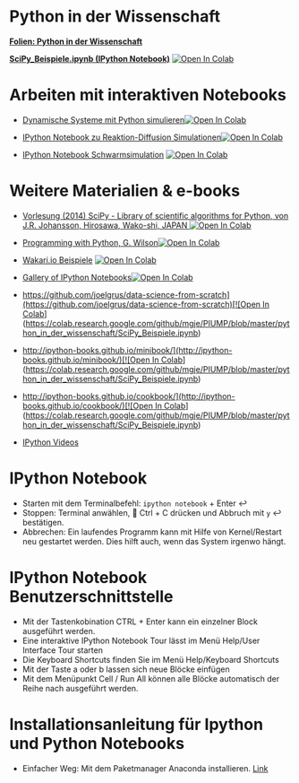 Python in der Wissenschaft
==========================

__[Folien: Python in der Wissenschaft](http://mgje.github.io/presentations/scipython)__

__[SciPy_Beispiele.ipynb (IPython Notebook)](https://github.com/mgje/PIUMP/blob/master/python_in_der_wissenschaft/SciPy_Beispiele.ipynb)__
[![Open In Colab](https://colab.research.google.com/assets/colab-badge.svg)](https://colab.research.google.com/github/mgje/PIUMP/blob/master/python_in_der_wissenschaft/SciPy_Beispiele.ipynb)


Arbeiten mit interaktiven Notebooks
===================================

* [Dynamische Systeme mit Python simulieren](http://nbviewer.ipython.org/github/mgje/Python-Mathematik-Beispiele/blob/master/Python-Notebooks/Modellierung%20dynamischer%20Systeme.ipynb)[![Open In Colab](https://colab.research.google.com/assets/colab-badge.svg)](https://colab.research.google.com/github/mgje/Python-Mathematik-Beispiele/blob/master/Python-Notebooks/Modellierung%20dynamischer%20Systeme.ipynb)

* [IPython Notebook zu Reaktion-Diffusion Simulationen](http://nbviewer.ipython.org/github/mgje/Python-Mathematik-Beispiele/blob/master/Python-Notebooks/Reaktions-Diffusions-System.ipynb)[![Open In Colab](https://colab.research.google.com/assets/colab-badge.svg)](https://colab.research.google.com/github/mgje/Python-Mathematik-Beispiele/blob/master/Python-Notebooks/Reaktions-Diffusions-System.ipynb)

* [IPython Notebook Schwarmsimulation](http://nbviewer.ipython.org/github/mgje/Python-Mathematik-Beispiele/blob/master/Python-Notebooks/Schwarm.ipynb)
[![Open In Colab](https://colab.research.google.com/assets/colab-badge.svg)](https://colab.research.google.com/github/mgje/Python-Mathematik-Beispiele/blob/master/Python-Notebooks/Schwarm.ipynb)

Weitere Materialien & e-books 
=============================
* [Vorlesung (2014) SciPy - Library of scientific algorithms for Python, von J.R. Johansson, Hirosawa, Wako-shi, JAPAN ](https://github.com/jrjohansson/scientific-python-lectures/blob/master/Lecture-3-Scipy.ipynb)[![Open In Colab](https://colab.research.google.com/assets/colab-badge.svg)](https://colab.research.google.com/jrjohansson/scientific-python-lectures/blob/master/Lecture-3-Scipy.ipynb)

* [Programming with Python, G. Wilson](http://swcarpentry.github.io/python-novice-inflammation/)[![Open In Colab](https://colab.research.google.com/assets/colab-badge.svg)](http://swcarpentry.github.io/python-novice-inflammation/)

* [Wakari.io Beispiele](https://www.wakari.io/gallery) [![Open In Colab](https://colab.research.google.com/assets/colab-badge.svg)](https://colab.research.google.com/github/mgje/PIUMP/blob/master/python_in_der_wissenschaft/SciPy_Beispiele.ipynb)

* [Gallery of IPython Notebooks](https://github.com/ipython/ipython/wiki/A-gallery-of-interesting-IPython-Notebooks)[![Open In Colab](https://colab.research.google.com/assets/colab-badge.svg)](https://colab.research.google.com/github/mgje/PIUMP/blob/master/python_in_der_wissenschaft/SciPy_Beispiele.ipynb)

* [https://github.com/joelgrus/data-science-from-scratch](https://github.com/joelgrus/data-science-from-scratch)[![Open In Colab](https://colab.research.google.com/assets/colab-badge.svg)](https://colab.research.google.com/github/mgje/PIUMP/blob/master/python_in_der_wissenschaft/SciPy_Beispiele.ipynb)

* [http://ipython-books.github.io/minibook/](http://ipython-books.github.io/minibook/)[![Open In Colab](https://colab.research.google.com/assets/colab-badge.svg)](https://colab.research.google.com/github/mgje/PIUMP/blob/master/python_in_der_wissenschaft/SciPy_Beispiele.ipynb)

* [http://ipython-books.github.io/cookbook/](http://ipython-books.github.io/cookbook/)[![Open In Colab](https://colab.research.google.com/assets/colab-badge.svg)](https://colab.research.google.com/github/mgje/PIUMP/blob/master/python_in_der_wissenschaft/SciPy_Beispiele.ipynb)

* [IPython Videos](http://ipython.org/videos.html)

IPython Notebook
================
- Starten mit dem Terminalbefehl: ```ipython notebook``` + Enter :leftwards_arrow_with_hook:
- Stoppen:  Terminal anwählen, :symbols: Ctrl + C drücken und Abbruch mit ```y``` :leftwards_arrow_with_hook: bestätigen.
- Abbrechen: Ein laufendes Programm kann mit Hilfe von Kernel/Restart neu gestartet werden. Dies hilft auch, wenn das System irgenwo hängt. 

IPython Notebook Benutzerschnittstelle
======================================
- Mit der Tastenkobination CTRL + Enter kann ein einzelner Block ausgeführt werden.
- Eine interaktive IPython Notebook Tour lässt im Menü Help/User Interface Tour starten
- Die Keyboard Shortcuts finden Sie im Menü Help/Keyboard Shortcuts 
- Mit der Taste a oder b lassen sich neue Blöcke einfügen
- Mit dem Menüpunkt Cell / Run All können alle Blöcke automatisch der Reihe nach ausgeführt werden.

Installationsanleitung für Ipython und Python Notebooks
=======================================================
- Einfacher Weg: Mit dem Paketmanager Anaconda installieren. [Link](http://docs.continuum.io/anaconda/install)

